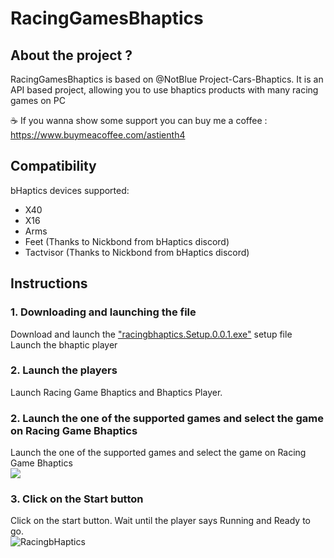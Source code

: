 # RacingGamesBhaptics
## About the project ?

RacingGamesBhaptics is based on @NotBlue Project-Cars-Bhaptics.
It is an API based project, allowing you to use bhaptics products with many racing games on PC

☕  If you wanna show some support you can buy me a coffee : https://www.buymeacoffee.com/astienth4

## Compatibility

bHaptics devices supported:
- X40
- X16
- Arms
- Feet (Thanks to Nickbond from bHaptics discord)
- Tactvisor (Thanks to Nickbond from bHaptics discord)

## Instructions

### 1. Downloading and launching the file
Download and launch the <a href="https://github.com/Astienth/RacingGamesBhaptics/releases/download/0.0.1/racingbhaptics.Setup.0.0.1.exe">"racingbhaptics.Setup.0.0.1.exe"</a> setup file <br/>
Launch the bhaptic player<br/>


### 2. Launch the players
Launch Racing Game Bhaptics and Bhaptics Player. <br/>

### 2. Launch the one of the supported  games and select the game on Racing Game Bhaptics
Launch the one of the supported  games and select the game on Racing Game Bhaptics<br/>
![](https://ibb.co/8bf3Dk1)

### 3. Click on the Start button
Click on the start button. Wait until the player says Running and Ready to go.<br/>
<img src="https://ibb.co/44GVnGM" alt="RacingbHaptics" border="0" />

